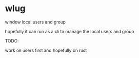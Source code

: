# wlug

window local users and group

hopefully it can run as a cli to manage the local users and group

TODO:

work on users first and hopefully on rust
